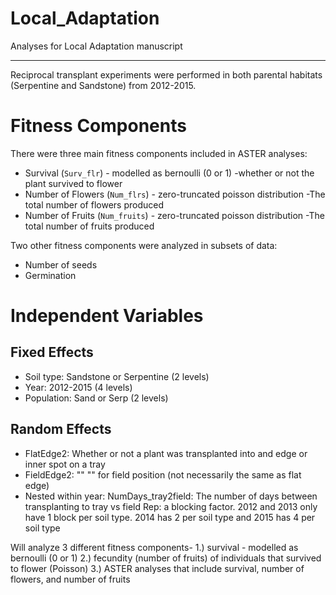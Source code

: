 # Local_Adaptation
Analyses for Local Adaptation manuscript

---

Reciprocal transplant experiments were performed in both parental habitats (Serpentine and Sandstone) from 2012-2015.
# Fitness Components
There were three main fitness components included in ASTER analyses:
- Survival (`Surv_flr`) - modelled as bernoulli (0 or 1)
  -whether or not the plant survived to flower
- Number of Flowers (`Num_flrs`) - zero-truncated poisson distribution
  -The total number of flowers produced
- Number of Fruits (`Num_fruits`) - zero-truncated poisson distribution
  -The total number of fruits produced
  
Two other fitness components were analyzed in subsets of data:
- Number of seeds
- Germination

# Independent Variables
## Fixed Effects
- Soil type: Sandstone or Serpentine (2 levels) 
- Year: 2012-2015 (4 levels)
- Population: Sand or Serp (2 levels)
## Random Effects
- FlatEdge2: Whether or not a plant was transplanted into and edge or inner spot on a tray
- FieldEdge2: "" "" for field position (not necessarily the same as flat edge)
- Nested within year:
      NumDays_tray2field: The number of days between transplanting to tray vs field 
      Rep: a blocking factor. 2012 and 2013 only have 1 block per soil type. 2014 has       2 per soil type and 2015 has 4 per soil type

Will analyze 3 different fitness components-
1.) survival - modelled as bernoulli (0 or 1)
2.) fecundity (number of fruits) of individuals that survived to flower (Poisson)
3.) ASTER analyses that include survival, number of flowers, and number of fruits